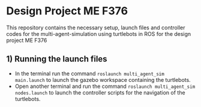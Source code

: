 # Design Project ME F376
This repository contains the necessary setup, launch files and controller codes for the multi-agent-simulation using turtlebots in ROS for the design project ME F376

## 1) Running the launch files
* In the terminal run the command ``` roslaunch multi_agent_sim main.launch ``` to launch the gazebo workspace containing the turtlebots.
* Open another terminal and run the command ``` roslaunch multi_agent_sim nodes.launch ``` to launch the controller scripts for the navigation of the turtlebots.

